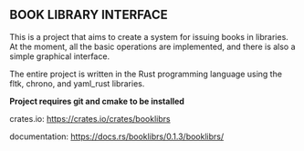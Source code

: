 BOOK LIBRARY INTERFACE
-----------------------------------------------------

This is a project that aims to create a system for issuing books in libraries.
At the moment, all the basic operations are implemented, and there is also a  simple graphical interface.

The entire project is written in the Rust programming language
using the fltk, chrono, and yaml_rust libraries.

**Project requires git and cmake to be installed** 

crates.io: https://crates.io/crates/booklibrs

documentation: https://docs.rs/booklibrs/0.1.3/booklibrs/